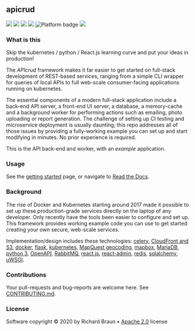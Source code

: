 ## apicrud
[![](https://img.shields.io/pypi/v/apicrud.svg)](https://pypi.org/project/apicrud/) [![](https://images.microbadger.com/badges/image/instantlinux/example-api.svg)](https://microbadger.com/images/instantlinux/example-api "Image badge") [![](https://gitlab.com/instantlinux/apicrud/badges/master/pipeline.svg)](https://gitlab.com/instantlinux/apicrud/pipelines "pipelines") [![](https://gitlab.com/instantlinux/apicrud/badges/master/coverage.svg)](https://gitlab.com/instantlinux/apicrud/-/jobs/artifacts/master/file/apicrud/htmlcov/index.html?job=analysis "coverage") ![](https://img.shields.io/badge/platform-amd64%20arm64%20arm%2Fv6%20arm%2Fv7-blue "Platform badge") [![](https://img.shields.io/badge/dockerfile-latest-blue)](https://gitlab.com/instantlinux/apicrud/-/blob/master/example/Dockerfile.api "dockerfile")

### What is this

Skip the kubernetes / python / React.js learning curve and put your ideas in production!

The _APIcrud_ framework makes it far easier to get started on full-stack development of REST-based services, ranging from a simple CLI wrapper for queries of local APIs to full web-scale consumer-facing applications running on kubernetes.

The essential components of a modern full-stack application include a back-end API server, a front-end UI server, a database, a memory-cache and a background worker for performing actions such as emailing, photo uploading or report generation. The challenge of setting up CI testing and microservice deployment is usually daunting; this repo addresses all of those issues by providing a fully-working example you can set up and start modifying in minutes. No prior experience is required.

This is the API back-end and worker, with an _example_ application.

### Usage

See the [getting started](docs/content/gettingstarted.md) page, or navigate to [Read the Docs](https://apicrud.readthedocs.io/).

### Background

The rise of Docker and Kubernetes starting around 2017 made it possible to set up these production-grade services directly on the laptop of any developer. Only recently have the tools been easier to configure and set up. This framework provides working example code you can use to get started creating your own secure, web-scale services.

Implementation/design includes these technologies: [celery](http://www.celeryproject.org/), [CloudFront and S3](https://aws.amazon.com/cloudfront/), [docker](https://www.docker.com/), [flask](http://flask.pocoo.org/), [kubernetes](https://kubernetes.io/), [MapQuest geocoding](https://developer.mapquest.com/documentation/open/geocoding-api/), [mapbox](https://www.mapbox.com/), [MariaDB](https://mariadb.org/), [python 3](https://docs.python.org/3/), [OpenAPI](https://www.openapis.org/), [RabbitMQ](https://www.rabbitmq.com/), [react.js](https://reactjs.org/), [react-admin](https://marmelab.com/react-admin), [redis](https://redis.io/), [sqlalchemy](https://www.sqlalchemy.org/), [uWSGI](https://uwsgi-docs.readthedocs.io/en/latest/).

### Contributions

Your pull-requests and bug-reports are welcome here. See [CONTRIBUTING.md](CONTRIBUTING.md).

### License

Software copyright &copy; 2020 by Richard Braun &bull; <a href="https://www.apache.org/licenses/LICENSE-2.0">Apache 2.0</a> license <p />

